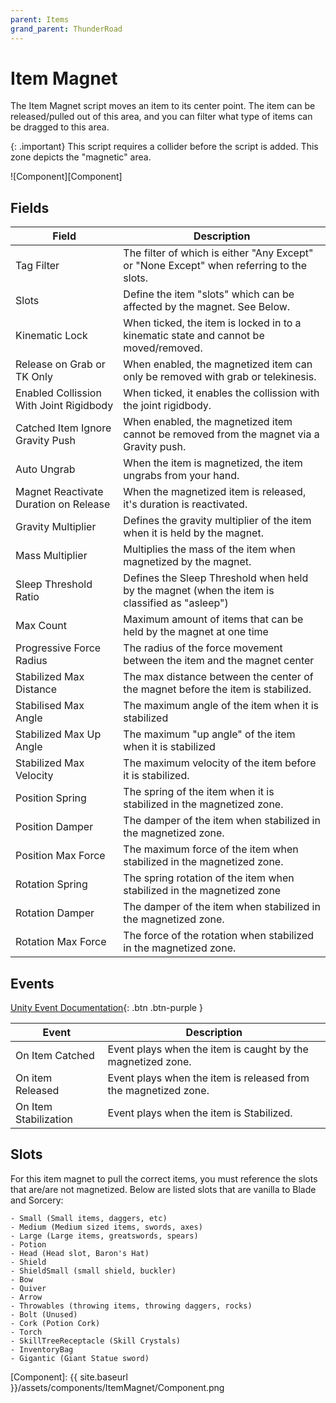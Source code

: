 ```yaml
---
parent: Items
grand_parent: ThunderRoad
---
```


# Item Magnet

The Item Magnet script moves an item to its center point. The item can be released/pulled out of this area, and you can filter what type of items can be dragged to this area.

{: .important}
This script requires a collider before the script is added. This zone depicts the "magnetic" area.

![Component][Component]

## Fields

| Field                             | Description
| ---                               | ---
| Tag Filter                        | The filter of which is either "Any Except" or "None Except" when referring to the slots.
| Slots                             | Define the item "slots" which can be affected by the magnet. See Below.
| Kinematic Lock                    | When ticked, the item is locked in to a kinematic state and cannot be moved/removed.
| Release on Grab or TK Only        | When enabled, the magnetized item can only be removed with grab or telekinesis.
| Enabled Collission With Joint Rigidbody | When ticked, it enables the collission with the joint rigidbody.
| Catched Item Ignore Gravity Push  | When enabled, the magnetized item cannot be removed from the magnet via a Gravity push.
| Auto Ungrab                       | When the item is magnetized, the item ungrabs from your hand.
| Magnet Reactivate Duration on Release | When the magnetized item is released, it's duration is reactivated.
| Gravity Multiplier                | Defines the gravity multiplier of the item when it is held by the magnet.
| Mass Multiplier                   | Multiplies the mass of the item when magnetized by the magnet.
| Sleep Threshold Ratio             | Defines the Sleep Threshold when held by the magnet (when the item is classified as "asleep")
| Max Count                         | Maximum amount of items that can be held by the magnet at one time
| Progressive Force Radius          | The radius of the force movement between the item and the magnet center
| Stabilized Max Distance           | The max distance between the center of the magnet before the item is stabilized.
| Stabilised Max Angle              | The maximum angle of the item when it is stabilized
| Stabilized Max Up Angle           | The maximum "up angle" of the item when it is stabilized
| Stabilized Max Velocity           | The maximum velocity of the item before it is stabilized.
| Position Spring                   | The spring of the item when it is stabilized in the magnetized zone.
| Position Damper                   | The damper of the item when stabilized in the magnetized zone.
| Position Max Force                | The maximum force of the item when stabilized in the magnetized zone.
| Rotation Spring                   | The spring rotation of the item when stabilized in the magnetized zone
| Rotation Damper                   | The damper of the item when stabilized in the magnetized zone.
| Rotation Max Force                | The force of the rotation when stabilized in the magnetized zone.

## Events
[Unity Event Documentation](https://docs.unity3d.com/Manual/UnityEvents.html){: .btn .btn-purple }

| Event                             | Description
| ---                               | ---
| On Item Catched                   | Event plays when the item is caught by the magnetized zone.
| On item Released                  | Event plays when the item is released from the magnetized zone.
| On Item Stabilization             | Event plays when the item is Stabilized. 

## Slots

For this item magnet to pull the correct items, you must reference the slots that are/are not magnetized. Below are listed slots that are vanilla to Blade and Sorcery:

    - Small (Small items, daggers, etc)
    - Medium (Medium sized items, swords, axes)
    - Large (Large items, greatswords, spears)
    - Potion
    - Head (Head slot, Baron's Hat)
    - Shield 
    - ShieldSmall (small shield, buckler)
    - Bow
    - Quiver
    - Arrow
    - Throwables (throwing items, throwing daggers, rocks)
    - Bolt (Unused)
    - Cork (Potion Cork)
    - Torch
    - SkillTreeReceptacle (Skill Crystals)
    - InventoryBag
    - Gigantic (Giant Statue sword)

[Component]: {{ site.baseurl }}/assets/components/ItemMagnet/Component.png
